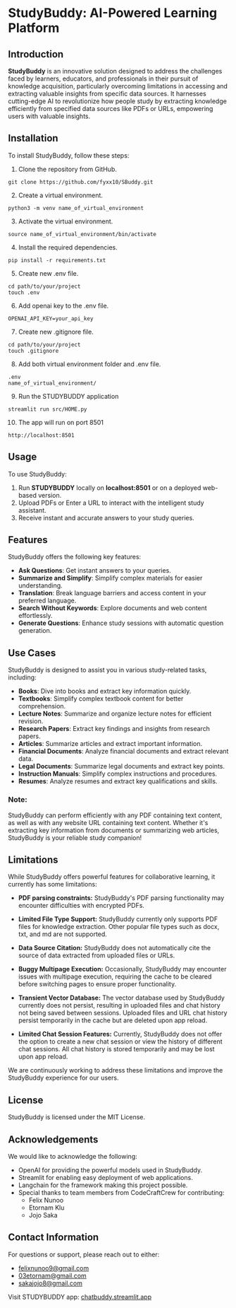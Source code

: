 # StudyBuddy: AI-Powered Learning Platform

## Introduction

**StudyBuddy** is an innovative solution designed to address the challenges faced by learners, educators, and professionals in their pursuit of knowledge acquisition, particularly overcoming limitations in accessing and extracting valuable insights from specific data sources. It harnesses cutting-edge AI to revolutionize how people study by extracting knowledge efficiently from specified data sources like PDFs or URLs, empowering users with valuable insights.


## Installation

To install StudyBuddy, follow these steps:

1. Clone the repository from GitHub.
```
git clone https://github.com/fyxx10/SBuddy.git
```

2. Create a virtual environment.
```
python3 -m venv name_of_virtual_environment
```

3. Activate the virtual environment.
```
source name_of_virtual_environment/bin/activate
```

4. Install the required dependencies.
```
pip install -r requirements.txt
```

5. Create new .env file.
```
cd path/to/your/project
touch .env
```

6. Add openai key to the .env file.
```
OPENAI_API_KEY=your_api_key
```

7. Create new .gitignore file.
```
cd path/to/your/project
touch .gitignore
```

8. Add both virtual environment folder and .env file.
```
.env
name_of_virtual_environment/
```

9. Run the STUDYBUDDY application
```
streamlit run src/HOME.py
```

10. The app will run on port 8501
```
http://localhost:8501
```

## Usage

To use StudyBuddy:

1. Run **STUDYBUDDY** locally on **localhost:8501** or on a deployed web-based version.
2. Upload PDFs or Enter a URL to interact with the intelligent study assistant.
3. Receive instant and accurate answers to your study queries.

## Features

StudyBuddy offers the following key features:

- **Ask Questions**: Get instant answers to your queries.
- **Summarize and Simplify**: Simplify complex materials for easier understanding.
- **Translation**: Break language barriers and access content in your preferred language.
- **Search Without Keywords**: Explore documents and web content effortlessly.
- **Generate Questions**: Enhance study sessions with automatic question generation.

## Use Cases

StudyBuddy is designed to assist you in various study-related tasks, including:

- **Books**: Dive into books and extract key information quickly.
- **Textbooks**: Simplify complex textbook content for better comprehension.
- **Lecture Notes**: Summarize and organize lecture notes for efficient revision.
- **Research Papers**: Extract key findings and insights from research papers.
- **Articles**: Summarize articles and extract important information.
- **Financial Documents**: Analyze financial documents and extract relevant data.
- **Legal Documents**: Summarize legal documents and extract key points.
- **Instruction Manuals**: Simplify complex instructions and procedures.
- **Resumes**: Analyze resumes and extract key qualifications and skills.

### Note:
StudyBuddy can perform efficiently with any PDF containing text content, as well as with any website URL containing text content. Whether it's extracting key information from documents or summarizing web articles, StudyBuddy is your reliable study companion!

## Limitations

While StudyBuddy offers powerful features for collaborative learning, it currently has some limitations:

- **PDF parsing constraints:** StudyBuddy's PDF parsing functionality may encounter difficulties with encrypted PDFs.

- **Limited File Type Support:** StudyBuddy currently only supports PDF files for knowledge extraction. Other popular file types such as docx, txt, and md are not supported.
  
- **Data Source Citation:** StudyBuddy does not automatically cite the source of data extracted from uploaded files or URLs.
  
- **Buggy Multipage Execution:** Occasionally, StudyBuddy may encounter issues with multipage execution, requiring the cache to be cleared before switching pages to ensure proper functionality.
  
- **Transient Vector Database:** The vector database used by StudyBuddy currently does not persist, resulting in uploaded files and chat history not being saved between sessions. Uploaded files and URL chat history persist temporarily in the cache but are deleted upon app reload.
  
- **Limited Chat Session Features:** Currently, StudyBuddy does not offer the option to create a new chat session or view the history of different chat sessions. All chat history is stored temporarily and may be lost upon app reload.

We are continuously working to address these limitations and improve the StudyBuddy experience for our users.


## License

StudyBuddy is licensed under the MIT License.


## Acknowledgements

We would like to acknowledge the following:

- OpenAI for providing the powerful models used in StudyBuddy.
- Streamlit for enabling easy deployment of web applications.
- Langchain for the framework making this project possible.
- Special thanks to team members from CodeCraftCrew for contributing:
  - Felix Nunoo
  - Etornam Klu
  - Jojo Saka

## Contact Information

For questions or support, please reach out to either:
- [felixnunoo9@gmail.com](felixnunoo9@gmail.com)
- [03etornam@gmail.com](03etornam@gmail.com)
- [sakajojo8@gmail.com](sakajojo8@gmail.com)

Visit STUDYBUDDY app: [chatbuddy.streamlit.app](https://chatbuddy.streamlit.app)


